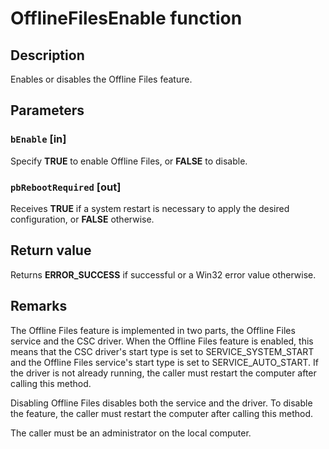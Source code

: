 # OfflineFilesEnable function

## Description

Enables or disables the Offline Files feature.

## Parameters

### `bEnable` [in]

Specify **TRUE** to enable Offline Files, or **FALSE** to disable.

### `pbRebootRequired` [out]

Receives **TRUE** if a system restart is necessary to apply the desired configuration, or **FALSE** otherwise.

## Return value

Returns **ERROR_SUCCESS** if successful or a Win32 error value otherwise.

## Remarks

The Offline Files feature is implemented in two parts, the Offline Files service and the CSC driver. When the Offline Files feature is enabled, this means that the CSC driver's start type is set to SERVICE_SYSTEM_START and the Offline Files service's start type is set to SERVICE_AUTO_START. If the driver is not already running, the caller must restart the computer after calling this method.

Disabling Offline Files disables both the service and the driver. To disable the feature, the caller must restart the computer after calling this method.

The caller must be an administrator on the local computer.